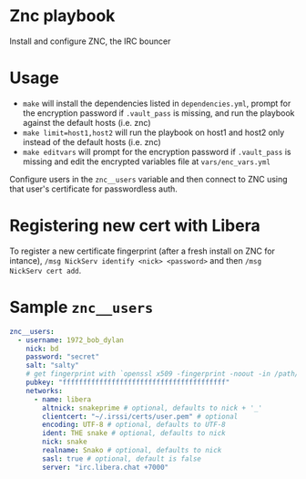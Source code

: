 # Znc playbook

Install and configure ZNC, the IRC bouncer

# Usage

- `make` will install the dependencies listed in `dependencies.yml`, prompt for the encryption password if `.vault_pass` is missing, and run the playbook against the default hosts (i.e. znc)
- `make limit=host1,host2` will run the playbook on host1 and host2 only instead of the default hosts (i.e. znc)
- `make editvars` will prompt for the encryption password if `.vault_pass` is missing and edit the encrypted variables file at `vars/enc_vars.yml`

Configure users in the `znc__users` variable and then connect to ZNC using that user's certificate for passwordless auth.

# Registering new cert with Libera

To register a new certificate fingerprint (after a fresh install on ZNC for intance), `/msg NickServ identify <nick> <password>` and then `/msg NickServ cert add`.

# Sample `znc__users`

```yaml
znc__users:
  - username: 1972_bob_dylan
    nick: bd
    password: "secret"
    salt: "salty"
    # get fingerprint with `openssl x509 -fingerprint -noout -in /path/to/cert.pem | cut -f2 -d '=' | tr -d ':' | tr '[:upper:]' '[:
    pubkey: "ffffffffffffffffffffffffffffffffffffffff"
    networks:
      - name: libera
        altnick: snakeprime # optional, defaults to nick + '_'
        clientcert: "~/.irssi/certs/user.pem" # optional
        encoding: UTF-8 # optional, defaults to UTF-8
        ident: THE snake # optional, defaults to nick
        nick: snake
        realname: Snako # optional, defaults to nick
        sasl: true # optional, default is false
        server: "irc.libera.chat +7000"
```
